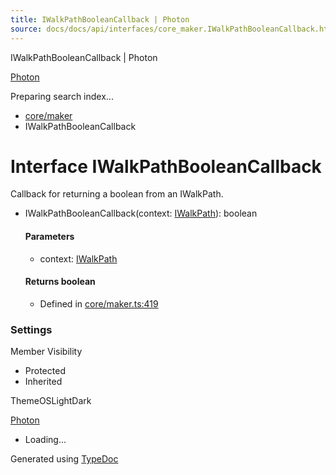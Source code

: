 ```yaml
---
title: IWalkPathBooleanCallback | Photon
source: docs/docs/api/interfaces/core_maker.IWalkPathBooleanCallback.html
---
```


IWalkPathBooleanCallback | Photon

[Photon](../index.html)




Preparing search index...

* [core/maker](../modules/core_maker.html)
* IWalkPathBooleanCallback

# Interface IWalkPathBooleanCallback

Callback for returning a boolean from an IWalkPath.

* IWalkPathBooleanCallback(context: [IWalkPath](core_maker.IWalkPath.html)): boolean

  #### Parameters

  + context: [IWalkPath](core_maker.IWalkPath.html)

  #### Returns boolean

  + Defined in [core/maker.ts:419](https://github.com/mwhite454/photon/blob/main/packages/photon/src/core/maker.ts#L419)

### Settings

Member Visibility

* Protected
* Inherited

ThemeOSLightDark

[Photon](../index.html)

* Loading...

Generated using [TypeDoc](https://typedoc.org/)
